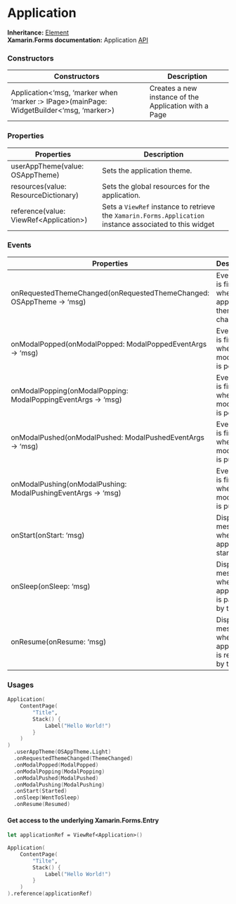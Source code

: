 # Application

**Inheritance:** [Element](https://docs.fabulous.dev/v2/api/controls/element/)\
**Xamarin.Forms documentation:** Application [API](https://docs.microsoft.com/en-us/dotnet/api/xamarin.forms.application)

### Constructors&#x20;

| Constructors                                                                             | Description                                           |
| ---------------------------------------------------------------------------------------- | ----------------------------------------------------- |
| Application<‘msg, ‘marker when ‘marker :> IPage>(mainPage: WidgetBuilder<‘msg, ‘marker>) | Creates a new instance of the Application with a Page |

### Properties&#x20;

| Properties                              | Description                                                                                              |
| --------------------------------------- | -------------------------------------------------------------------------------------------------------- |
| userAppTheme(value: OSAppTheme)         | Sets the application theme.                                                                              |
| resources(value: ResourceDictionary)    | Sets the global resources for the application.                                                           |
| reference(value: ViewRef\<Application>) | Sets a `ViewRef` instance to retrieve the `Xamarin.Forms.Application` instance associated to this widget |

### Events&#x20;

| Properties                                                           | Description                                                  |
| -------------------------------------------------------------------- | ------------------------------------------------------------ |
| onRequestedThemeChanged(onRequestedThemeChanged: OSAppTheme -> ‘msg) | Event that is fired when the application theme is changed.   |
| onModalPopped(onModalPopped: ModalPoppedEventArgs -> ‘msg)           | Event that is fired when a modal page is popped.             |
| onModalPopping(onModalPopping: ModalPoppingEventArgs -> ‘msg)        | Event that is fired when a modal page is popping.            |
| onModalPushed(onModalPushed: ModalPushedEventArgs -> ‘msg)           | Event that is fired when a modal page is pushed.             |
| onModalPushing(onModalPushing: ModalPushingEventArgs -> ‘msg)        | Event that is fired when a modal page is pushing.            |
| onStart(onStart: ‘msg)                                               | Dispatch a message when the application starts               |
| onSleep(onSleep: ‘msg)                                               | Dispatch a message when the application is paused by the OS  |
| onResume(onResume: ‘msg)                                             | Dispatch a message when the application is resumed by the OS |

### Usages&#x20;

```fsharp
Application(
    ContentPage(
        "Title",
        Stack() {
            Label("Hello World!")
        }
    )
)
  .userAppTheme(OSAppTheme.Light)
  .onRequestedThemeChanged(ThemeChanged)
  .onModalPopped(ModalPopped)
  .onModalPopping(ModalPopping)
  .onModalPushed(ModalPushed)
  .onModalPushing(ModalPushing)
  .onStart(Started)
  .onSleep(WentToSleep)
  .onResume(Resumed)
```

#### Get access to the underlying Xamarin.Forms.Entry&#x20;

```fsharp
let applicationRef = ViewRef<Application>()

Application(
    ContentPage(
        "Tilte",
        Stack() {
            Label("Hello World!")
        }
    )
).reference(applicationRef)
```
